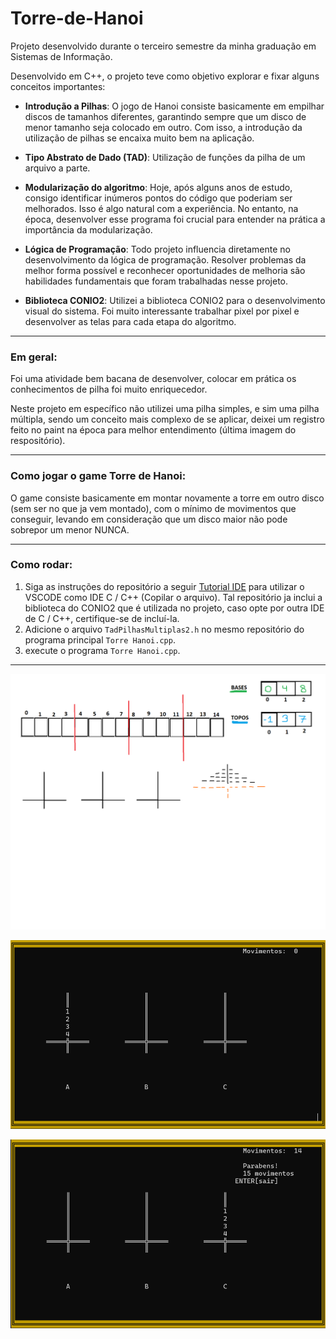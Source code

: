 # Torre-de-Hanoi

Projeto desenvolvido durante o terceiro semestre da minha graduação em Sistemas de Informação.

Desenvolvido em C++, o projeto teve como objetivo explorar e fixar alguns conceitos importantes:

- **Introdução a Pilhas**: O jogo de Hanoi consiste basicamente em empilhar discos de tamanhos diferentes, garantindo sempre que um disco de menor tamanho seja colocado em outro. Com isso, a introdução da utilização de pilhas se encaixa muito bem na aplicação.

- **Tipo Abstrato de Dado (TAD)**: Utilização de funções da pilha de um arquivo a parte.

- **Modularização do algoritmo**: Hoje, após alguns anos de estudo, consigo identificar inúmeros pontos do código que poderiam ser melhorados. Isso é algo natural com a experiência. No entanto, na época, desenvolver esse programa foi crucial para entender na prática a importância da modularização.

- **Lógica de Programação**: Todo projeto influencia diretamente no desenvolvimento da lógica de programação. Resolver problemas da melhor forma possível e reconhecer oportunidades de melhoria são habilidades fundamentais que foram trabalhadas nesse projeto.

- **Biblioteca CONIO2**: Utilizei a biblioteca CONIO2 para o desenvolvimento visual do sistema. Foi muito interessante trabalhar pixel por pixel e desenvolver as telas para cada etapa do algoritmo.

---

### **Em geral:**
Foi uma atividade bem bacana de desenvolver, colocar em prática os conhecimentos de pilha foi muito enriquecedor.

Neste projeto em específico não utilizei uma pilha simples, e sim uma pilha múltipla, sendo um conceito mais complexo de se aplicar, deixei um registro feito no paint na época para melhor entendimento (última imagem do respositório).

---

### **Como jogar o game Torre de Hanoi:**

O game consiste basicamente em montar novamente a torre em outro disco (sem ser no que ja vem montado), com o mínimo de movimentos que conseguir, levando em consideração que um disco maior não pode sobrepor um menor NUNCA.

---

### **Como rodar:**
1. Siga as instruções do repositório a seguir [Tutorial IDE](https://github.com/mateus-sm/Conio2-VsCode) para utilizar o VSCODE como IDE C / C++ (Copilar o arquivo). Tal repositório ja inclui a biblioteca do CONIO2 que é utilizada no projeto, caso opte por outra IDE de C / C++, certifique-se de incluí-la.
2. Adicione o arquivo `TadPilhasMultiplas2.h` no mesmo repositório do programa principal `Torre Hanoi.cpp`.
3. execute o programa `Torre Hanoi.cpp`.

---

![RascunhoPaint](Imagens/RascunhoPaint.png)

![Game1](Imagens/Game1.png)

![Game2](Imagens/Game2.png)

